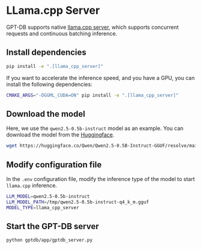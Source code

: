 # LLama.cpp Server

GPT-DB supports native [llama.cpp server](https://github.com/ggerganov/llama.cpp/blob/master/examples/server/README.md), 
which supports concurrent requests and continuous batching inference.


## Install dependencies

```bash
pip install -e ".[llama_cpp_server]"
```
If you want to accelerate the inference speed, and you have a GPU, you can install the following dependencies:

```bash
CMAKE_ARGS="-DGGML_CUDA=ON" pip install -e ".[llama_cpp_server]"
```

## Download the model

Here, we use the `qwen2.5-0.5b-instruct` model as an example. You can download the model from the [Huggingface](https://huggingface.co/Qwen/Qwen2.5-0.5B-Instruct-GGUF).

```bash
wget https://huggingface.co/Qwen/Qwen2.5-0.5B-Instruct-GGUF/resolve/main/qwen2.5-0.5b-instruct-q4_k_m.gguf?download=true -O /tmp/qwen2.5-0.5b-instruct-q4_k_m.gguf
````

## Modify configuration file

In the `.env` configuration file, modify the inference type of the model to start `llama.cpp` inference.

```bash
LLM_MODEL=qwen2.5-0.5b-instruct
LLM_MODEL_PATH=/tmp/qwen2.5-0.5b-instruct-q4_k_m.gguf
MODEL_TYPE=llama_cpp_server
```

## Start the GPT-DB server

```bash
python gptdb/app/gptdb_server.py
```